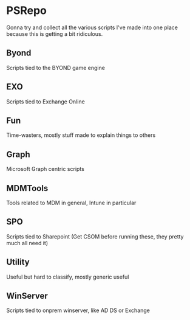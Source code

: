 # PSRepo #
Gonna try and collect all the various scripts I've made into one place because this is getting a bit ridiculous.

## Byond ##
Scripts tied to the BYOND game engine

## EXO ##
Scripts tied to Exchange Online

## Fun ##
Time-wasters, mostly stuff made to explain things to others

## Graph ##
Microsoft Graph centric scripts

## MDMTools ##
Tools related to MDM in general, Intune in particular

## SPO ##
Scripts tied to Sharepoint (Get CSOM before running these, they pretty much all need it)

## Utility ##
Useful but hard to classify, mostly generic useful

## WinServer ##
Scripts tied to onprem winserver, like AD DS or Exchange
